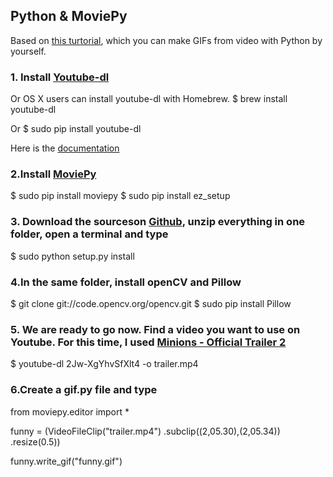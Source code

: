 Python & MoviePy
--------------
Based on [this turtorial](http://zulko.github.io/blog/2014/01/23/making-animated-gifs-from-video-files-with-python/), which you can make GIFs from video with Python by yourself.

### 1. Install [Youtube-dl](http://rg3.github.io/youtube-dl/)

Or OS X users can install youtube-dl with Homebrew.
$ brew install youtube-dl

Or
$ sudo pip install youtube-dl

Here is the [documentation](https://github.com/rg3/youtube-dl/blob/master/README.md#readme)

### 2.Install [MoviePy](http://zulko.github.io/moviepy/)

$ sudo pip install moviepy
$ sudo pip install ez_setup

### 3. Download the sourceson [Github](https://github.com/Zulko/moviepy), unzip everything in one folder, open a terminal and type
$ sudo python setup.py install

### 4.In the same folder, install openCV and Pillow
$ git clone git://code.opencv.org/opencv.git
$ sudo pip install Pillow

### 5. We are ready to go now. Find a video you want to use on Youtube. For this time, I used [Minions - Official Trailer 2](https://www.youtube.com/watch?v=XgYhvSfXlt4)
[id]: 2015Spring_InteractivePrototyping_assignment/week4/MoviePy/ScreenShot_Youtube.png "screenShot_youtube"

$ youtube-dl 2Jw-XgYhvSfXlt4 -o trailer.mp4

### 6.Create a gif.py file and type

from moviepy.editor import *

funny = (VideoFileClip("trailer.mp4")
             .subclip((2,05.30),(2,05.34))
             .resize(0.5))

funny.write_gif("funny.gif")
